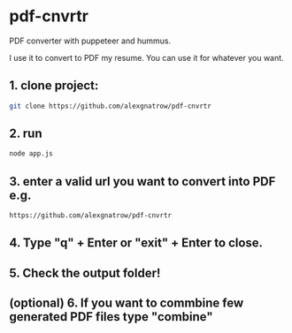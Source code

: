 # pdf-cnvrtr
PDF converter with puppeteer and hummus.

I use it to convert to PDF my resume. You can use it for whatever you want.

## 1. clone project:
```bash
git clone https://github.com/alexgnatrow/pdf-cnvrtr
```

## 2. run
```bash
node app.js
```

## 3. enter a valid url you want to convert into PDF e.g.
```bash
https://github.com/alexgnatrow/pdf-cnvrtr
```

## 4. Type "q" + Enter or "exit" + Enter to close.

## 5. Check the output folder!

## (optional) 6. If you want to commbine few generated PDF files type "combine"
